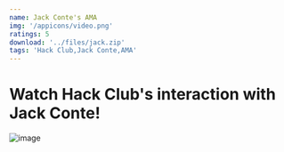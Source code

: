 ```yaml
---
name: Jack Conte's AMA
img: '/appicons/video.png'
ratings: 5
download: '../files/jack.zip'
tags: 'Hack Club,Jack Conte,AMA'
---
```


# Watch Hack Club's interaction with Jack Conte!

<img src="../../screenshots/Jack/ss1.webp" alt="image" >
